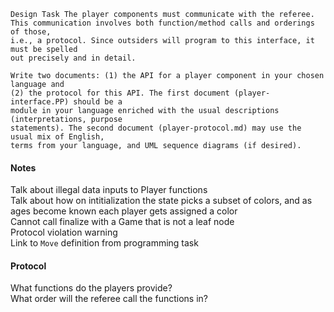 ```
Design Task The player components must communicate with the referee.
This communication involves both function/method calls and orderings of those,
i.e., a protocol. Since outsiders will program to this interface, it must be spelled
out precisely and in detail.

Write two documents: (1) the API for a player component in your chosen language and
(2) the protocol for this API. The first document (player-interface.PP) should be a
module in your language enriched with the usual descriptions (interpretations, purpose
statements). The second document (player-protocol.md) may use the usual mix of English,
terms from your language, and UML sequence diagrams (if desired).
```

#### Notes

Talk about illegal data inputs to Player functions  
Talk about how on intitialization the state picks a subset of colors, and as ages become known each player gets assigned a color  
Cannot call finalize with a Game that is not a leaf node  
Protocol violation warning  
Link to `Move` definition from programming task  

#### Protocol

What functions do the players provide?  
What order will the referee call the functions in?  

